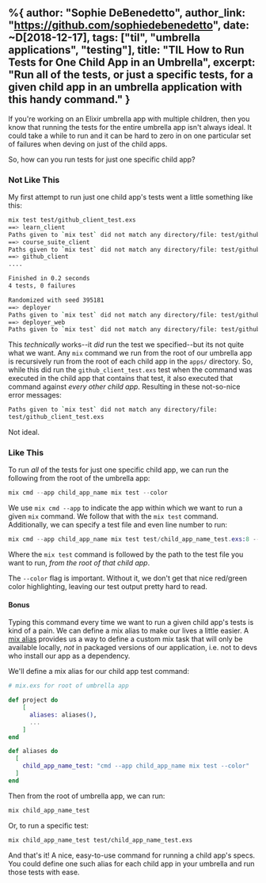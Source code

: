 %{
  author: "Sophie DeBenedetto",
  author_link: "https://github.com/sophiedebenedetto",
  date:  ~D[2018-12-17],
  tags: ["til", "umbrella applications", "testing"],
  title:  "TIL How to Run Tests for One Child App in an Umbrella",
  excerpt: "Run all of the tests, or just a specific tests, for a given child app in an umbrella application with this handy command."
}
---

If you're working on an Elixir umbrella app with multiple children, then you know that running the tests for the entire umbrella app isn't always ideal. It could take a while to run and it can be hard to zero in on one particular set of failures when deving on just of the child apps.

So, how can you run tests for just one specific child app?

### Not Like This

My first attempt to run just one child app's tests went a little something like this:

```bash
mix test test/github_client_test.exs
==> learn_client
Paths given to `mix test` did not match any directory/file: test/github_client_test.exs
==> course_suite_client
Paths given to `mix test` did not match any directory/file: test/github_client_test.exs
==> github_client
....

Finished in 0.2 seconds
4 tests, 0 failures

Randomized with seed 395181
==> deployer
Paths given to `mix test` did not match any directory/file: test/github_client_test.exs
==> deployer_web
Paths given to `mix test` did not match any directory/file: test/github_client_test.exs
```

This _technically_ works--it _did_ run the test we specified--but its not quite what we want. Any `mix` command we run from the root of our umbrella app is recursively run from the root of each child app in the `apps/` directory. So, while this did run the `github_client_test.exs` test when the command was executed in the child app that contains that test, it also executed that command against *every other child app*. Resulting in these not-so-nice error messages:

```bash
Paths given to `mix test` did not match any directory/file:
test/github_client_test.exs
```

Not ideal.

### Like This
To run _all_ of the tests for just one specific child app, we can run the following from the root of the umbrella app:

```elixir
mix cmd --app child_app_name mix test --color
```

We use `mix cmd --app` to indicate the app within which we want to run a given `mix` command. We follow that with the `mix test` command. Additionally, we can specify a test file and even line number to run:

```elixir
mix cmd --app child_app_name mix test test/child_app_name_test.exs:8 --color
```

Where the `mix test` command is followed by the path to the test file you want to run, _from the root of that child app_.

The `--color` flag is important. Without it, we don't get that nice red/green color highlighting, leaving our test output pretty hard to read.

#### Bonus

Typing this command every time we want to run a given child app's tests is kind of a pain. We can define a mix alias to make our lives a little easier. A [mix alias](https://hexdocs.pm/mix/Mix.html#module-aliases) provides us a way to define a custom mix task that will only be available locally, _not_ in packaged versions of our application, i.e. not to devs who install our app as a dependency.

We'll define a mix alias for our child app test command:

```elixir
# mix.exs for root of umbrella app

def project do
    [
      aliases: aliases(),
      ...
    ]
end

def aliases do
  [
    child_app_name_test: "cmd --app child_app_name mix test --color"
  ]
end
```

Then from the root of umbrella app, we can run:

```bash
mix child_app_name_test
```

Or, to run a specific test:

```bash
mix child_app_name_test test/child_app_name_test.exs
```

And that's it! A nice, easy-to-use command for running a child app's specs. You could define one such alias for each child app in your umbrella and run those tests with ease.

